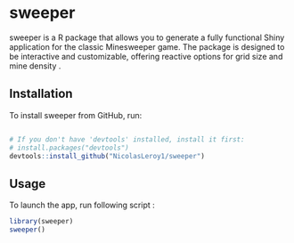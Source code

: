# sweeper

sweeper is a R package that allows you to generate a fully functional Shiny application for the classic Minesweeper game. The package is designed to be interactive and customizable, offering reactive options for grid size and mine density .


## Installation

To install sweeper from GitHub, run:

```R

# If you don't have 'devtools' installed, install it first:
# install.packages("devtools")
devtools::install_github("NicolasLeroy1/sweeper")
```


## Usage

To launch the app, run following script :

```R
library(sweeper)
sweeper()
```

